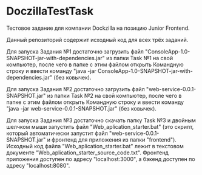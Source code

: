 # DoczillaTestTask
Тестовое задание для компании Dockzilla на позицию Junior Frontend.

Данный репозиторий содержит исходный код для всех трёх заданий. 

Для запуска Задания №1 достаточно загрузить файл "ConsoleApp-1.0-SNAPSHOT-jar-with-dependencies.jar" из папки Task №1 на свой компьютер, после чего в папке с этим файлом открыть Командную строку и ввести команду "java -jar ConsoleApp-1.0-SNAPSHOT-jar-with-dependencies.jar" (без ковычек).

Для запуска Задания №2 достаточно загрузить файл "web-service-0.0.1-SNAPSHOT.jar" из папки Task №2 на свой компьютер, после чего в папке с этим файлом открыть Командную строку и ввести команду "java -jar web-service-0.0.1-SNAPSHOT.jar" (без ковычек).

Для запуска Задания №3 достаточно скачать папку Task №3 и двойным шелчком мыши запустить файл "Web_aplication_starter.bat" (это скрипт, который автоматически запустит файл "web-service-0.0.1-SNAPSHOT.jar" и фронтенд для приложения из папки "frontend"). Исходный код файла "Web_aplication_starter.bat" лежит в текстовом документе "Web_aplication_starter_source_code.txt". Фронтенд приложения доступен по адресу "localhost:3000", а бэкенд доступен по адресу "localhost:8080".
